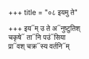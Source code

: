 +++
title = "०८ इयमु ते"

+++
इय᳓म् उ ते अ᳓नुष्टुतिश्  
चकृषे᳓ ता᳓नि पउं᳓सिया  
प्रा᳓वश् चक्र᳓स्य वर्तनि᳓म्